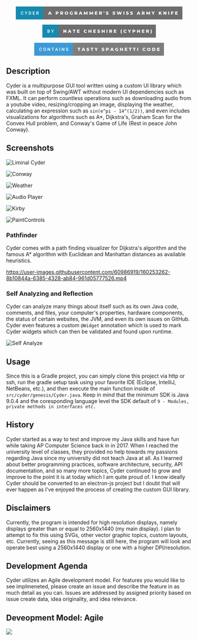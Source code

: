 

<p align="center">
<svg xmlns="http://www.w3.org/2000/svg" width="452.12" height="35" viewBox="0 0 452.12 35"><rect class="svg__rect" x="0" y="0" width="76.43" height="35" fill="#168BB0"/><rect class="svg__rect" x="74.43" y="0" width="377.69" height="35" fill="#6D6D6D"/><path class="svg__text" d="M13.95 18.19L13.95 18.19L13.95 17.39Q13.95 16.19 14.38 15.27Q14.80 14.35 15.60 13.85Q16.40 13.35 17.45 13.35L17.45 13.35Q18.86 13.35 19.73 14.12Q20.59 14.89 20.73 16.29L20.73 16.29L19.25 16.29Q19.14 15.37 18.71 14.96Q18.28 14.55 17.45 14.55L17.45 14.55Q16.48 14.55 15.97 15.26Q15.45 15.96 15.44 17.33L15.44 17.33L15.44 18.09Q15.44 19.47 15.93 20.20Q16.43 20.92 17.38 20.92L17.38 20.92Q18.25 20.92 18.69 20.53Q19.13 20.14 19.25 19.22L19.25 19.22L20.73 19.22Q20.60 20.59 19.72 21.35Q18.84 22.12 17.38 22.12L17.38 22.12Q16.36 22.12 15.59 21.63Q14.81 21.15 14.39 20.26Q13.97 19.37 13.95 18.19ZM27.08 18.86L24.21 13.47L25.86 13.47L27.82 17.51L29.79 13.47L31.43 13.47L28.57 18.86L28.57 22L27.08 22L27.08 18.86ZM37.80 22L35.34 22L35.34 13.47L37.86 13.47Q38.99 13.47 39.87 13.97Q40.74 14.48 41.22 15.40Q41.70 16.33 41.70 17.52L41.70 17.52L41.70 17.95Q41.70 19.16 41.22 20.08Q40.74 21.00 39.84 21.50Q38.95 22 37.80 22L37.80 22ZM36.82 14.66L36.82 20.82L37.79 20.82Q38.96 20.82 39.58 20.09Q40.20 19.36 40.22 17.99L40.22 17.99L40.22 17.52Q40.22 16.13 39.61 15.40Q39.01 14.66 37.86 14.66L37.86 14.66L36.82 14.66ZM51.75 22L46.17 22L46.17 13.47L51.71 13.47L51.71 14.66L47.65 14.66L47.65 17.02L51.15 17.02L51.15 18.19L47.65 18.19L47.65 20.82L51.75 20.82L51.75 22ZM57.42 22L55.94 22L55.94 13.47L58.94 13.47Q60.42 13.47 61.22 14.13Q62.02 14.79 62.02 16.05L62.02 16.05Q62.02 16.90 61.61 17.48Q61.20 18.06 60.46 18.37L60.46 18.37L62.38 21.92L62.38 22L60.79 22L59.08 18.71L57.42 18.71L57.42 22ZM57.42 14.66L57.42 17.52L58.95 17.52Q59.70 17.52 60.12 17.15Q60.54 16.77 60.54 16.11L60.54 16.11Q60.54 15.43 60.15 15.05Q59.76 14.68 58.99 14.66L58.99 14.66L57.42 14.66Z" fill="#FFFFFF"/><path class="svg__text" d="M90.04 22L87.61 22L91.32 13.60L93.66 13.60L97.38 22L94.91 22L94.25 20.37L90.70 20.37L90.04 22ZM92.47 15.93L91.39 18.61L93.55 18.61L92.47 15.93ZM110.88 22L108.50 22L108.50 13.60L112.35 13.60Q113.49 13.60 114.33 13.98Q115.17 14.35 115.62 15.06Q116.08 15.76 116.08 16.71L116.08 16.71Q116.08 17.66 115.62 18.35Q115.17 19.05 114.33 19.42Q113.49 19.80 112.35 19.80L112.35 19.80L110.88 19.80L110.88 22ZM110.88 15.47L110.88 17.93L112.20 17.93Q112.93 17.93 113.31 17.61Q113.68 17.29 113.68 16.71L113.68 16.71Q113.68 16.12 113.31 15.80Q112.93 15.47 112.20 15.47L112.20 15.47L110.88 15.47ZM123.21 22L120.83 22L120.83 13.60L124.68 13.60Q125.82 13.60 126.66 13.98Q127.49 14.35 127.95 15.06Q128.41 15.76 128.41 16.71L128.41 16.71Q128.41 17.62 127.98 18.30Q127.55 18.98 126.76 19.36L126.76 19.36L128.57 22L126.03 22L124.51 19.77L123.21 19.77L123.21 22ZM123.21 15.47L123.21 17.93L124.53 17.93Q125.26 17.93 125.63 17.61Q126.01 17.29 126.01 16.71L126.01 16.71Q126.01 16.12 125.63 15.79Q125.26 15.47 124.53 15.47L124.53 15.47L123.21 15.47ZM132.77 17.80L132.77 17.80Q132.77 16.55 133.37 15.55Q133.98 14.56 135.04 14.00Q136.10 13.43 137.43 13.43L137.43 13.43Q138.76 13.43 139.83 14.00Q140.89 14.56 141.50 15.55Q142.10 16.55 142.10 17.80L142.10 17.80Q142.10 19.05 141.50 20.04Q140.89 21.04 139.83 21.60Q138.77 22.17 137.43 22.17L137.43 22.17Q136.10 22.17 135.04 21.60Q133.98 21.04 133.37 20.04Q132.77 19.05 132.77 17.80ZM135.16 17.80L135.16 17.80Q135.16 18.51 135.47 19.05Q135.77 19.60 136.28 19.90Q136.80 20.20 137.43 20.20L137.43 20.20Q138.07 20.20 138.59 19.90Q139.10 19.60 139.40 19.05Q139.70 18.51 139.70 17.80L139.70 17.80Q139.70 17.09 139.40 16.54Q139.10 16 138.59 15.70Q138.07 15.40 137.43 15.40L137.43 15.40Q136.79 15.40 136.28 15.70Q135.77 16 135.47 16.54Q135.16 17.09 135.16 17.80ZM146.40 17.80L146.40 17.80Q146.40 16.54 147.00 15.54Q147.60 14.55 148.67 13.99Q149.74 13.43 151.08 13.43L151.08 13.43Q152.26 13.43 153.19 13.83Q154.13 14.22 154.75 14.97L154.75 14.97L153.24 16.33Q152.40 15.40 151.22 15.40L151.22 15.40Q151.21 15.40 151.20 15.40L151.20 15.40Q150.12 15.40 149.46 16.06Q148.80 16.71 148.80 17.80L148.80 17.80Q148.80 18.50 149.10 19.04Q149.40 19.59 149.94 19.89Q150.48 20.20 151.18 20.20L151.18 20.20Q151.86 20.20 152.46 19.93L152.46 19.93L152.46 17.62L154.56 17.62L154.56 21.10Q153.84 21.61 152.90 21.89Q151.97 22.17 151.03 22.17L151.03 22.17Q149.71 22.17 148.66 21.61Q147.60 21.05 147.00 20.05Q146.40 19.06 146.40 17.80ZM161.93 22L159.55 22L159.55 13.60L163.40 13.60Q164.54 13.60 165.38 13.98Q166.21 14.35 166.67 15.06Q167.13 15.76 167.13 16.71L167.13 16.71Q167.13 17.62 166.70 18.30Q166.27 18.98 165.48 19.36L165.48 19.36L167.29 22L164.75 22L163.23 19.77L161.93 19.77L161.93 22ZM161.93 15.47L161.93 17.93L163.25 17.93Q163.98 17.93 164.35 17.61Q164.73 17.29 164.73 16.71L164.73 16.71Q164.73 16.12 164.35 15.79Q163.98 15.47 163.25 15.47L163.25 15.47L161.93 15.47ZM173.33 22L170.91 22L174.62 13.60L176.96 13.60L180.67 22L178.21 22L177.55 20.37L173.99 20.37L173.33 22ZM175.77 15.93L174.69 18.61L176.85 18.61L175.77 15.93ZM187.03 22L184.83 22L184.83 13.60L186.79 13.60L189.74 18.45L192.62 13.60L194.57 13.60L194.60 22L192.42 22L192.39 17.55L190.23 21.17L189.18 21.17L187.03 17.67L187.03 22ZM201.96 22L199.76 22L199.76 13.60L201.72 13.60L204.67 18.45L207.55 13.60L209.50 13.60L209.53 22L207.35 22L207.32 17.55L205.16 21.17L204.11 21.17L201.96 17.67L201.96 22ZM221.43 22L214.69 22L214.69 13.60L221.28 13.60L221.28 15.44L217.04 15.44L217.04 16.85L220.78 16.85L220.78 18.63L217.04 18.63L217.04 20.17L221.43 20.17L221.43 22ZM228.62 22L226.24 22L226.24 13.60L230.08 13.60Q231.22 13.60 232.06 13.98Q232.90 14.35 233.36 15.06Q233.81 15.76 233.81 16.71L233.81 16.71Q233.81 17.62 233.39 18.30Q232.96 18.98 232.17 19.36L232.17 19.36L233.98 22L231.43 22L229.91 19.77L228.62 19.77L228.62 22ZM228.62 15.47L228.62 17.93L229.93 17.93Q230.67 17.93 231.04 17.61Q231.41 17.29 231.41 16.71L231.41 16.71Q231.41 16.12 231.04 15.79Q230.67 15.47 229.93 15.47L229.93 15.47L228.62 15.47ZM238.40 17.10L238.25 13.60L240.18 13.60L240.02 17.10L238.40 17.10ZM244.40 21.24L244.40 21.24L245.18 19.49Q245.74 19.86 246.49 20.09Q247.23 20.32 247.95 20.32L247.95 20.32Q249.32 20.32 249.32 19.64L249.32 19.64Q249.32 19.28 248.93 19.11Q248.54 18.93 247.68 18.74L247.68 18.74Q246.73 18.53 246.09 18.30Q245.46 18.06 245.00 17.55Q244.55 17.03 244.55 16.16L244.55 16.16Q244.55 15.39 244.97 14.77Q245.39 14.15 246.22 13.79Q247.06 13.43 248.26 13.43L248.26 13.43Q249.09 13.43 249.89 13.62Q250.70 13.80 251.32 14.17L251.32 14.17L250.58 15.93Q249.38 15.28 248.25 15.28L248.25 15.28Q247.54 15.28 247.22 15.49Q246.90 15.70 246.90 16.04L246.90 16.04Q246.90 16.37 247.28 16.54Q247.66 16.71 248.51 16.89L248.51 16.89Q249.48 17.10 250.11 17.33Q250.74 17.56 251.20 18.07Q251.66 18.58 251.66 19.46L251.66 19.46Q251.66 20.21 251.24 20.83Q250.82 21.44 249.98 21.80Q249.14 22.17 247.94 22.17L247.94 22.17Q246.92 22.17 245.96 21.92Q245.00 21.67 244.40 21.24ZM262.62 21.24L262.62 21.24L263.40 19.49Q263.97 19.86 264.71 20.09Q265.45 20.32 266.17 20.32L266.17 20.32Q267.54 20.32 267.55 19.64L267.55 19.64Q267.55 19.28 267.16 19.11Q266.77 18.93 265.90 18.74L265.90 18.74Q264.95 18.53 264.31 18.30Q263.68 18.06 263.22 17.55Q262.77 17.03 262.77 16.16L262.77 16.16Q262.77 15.39 263.19 14.77Q263.61 14.15 264.44 13.79Q265.28 13.43 266.49 13.43L266.49 13.43Q267.31 13.43 268.12 13.62Q268.92 13.80 269.54 14.17L269.54 14.17L268.81 15.93Q267.60 15.28 266.47 15.28L266.47 15.28Q265.76 15.28 265.44 15.49Q265.12 15.70 265.12 16.04L265.12 16.04Q265.12 16.37 265.50 16.54Q265.89 16.71 266.74 16.89L266.74 16.89Q267.70 17.10 268.33 17.33Q268.96 17.56 269.42 18.07Q269.88 18.58 269.88 19.46L269.88 19.46Q269.88 20.21 269.46 20.83Q269.05 21.44 268.20 21.80Q267.36 22.17 266.16 22.17L266.16 22.17Q265.14 22.17 264.18 21.92Q263.22 21.67 262.62 21.24ZM276.54 22L273.82 13.60L276.26 13.60L277.95 18.96L279.73 13.60L281.91 13.60L283.61 19.01L285.37 13.60L287.64 13.60L284.91 22L282.37 22L280.76 16.89L279.08 22L276.54 22ZM294.53 22L292.15 22L292.15 13.60L294.53 13.60L294.53 22ZM299.12 21.24L299.12 21.24L299.90 19.49Q300.46 19.86 301.20 20.09Q301.95 20.32 302.67 20.32L302.67 20.32Q304.03 20.32 304.04 19.64L304.04 19.64Q304.04 19.28 303.65 19.11Q303.26 18.93 302.39 18.74L302.39 18.74Q301.44 18.53 300.81 18.30Q300.17 18.06 299.72 17.55Q299.26 17.03 299.26 16.16L299.26 16.16Q299.26 15.39 299.68 14.77Q300.10 14.15 300.94 13.79Q301.77 13.43 302.98 13.43L302.98 13.43Q303.80 13.43 304.61 13.62Q305.41 13.80 306.03 14.17L306.03 14.17L305.30 15.93Q304.10 15.28 302.97 15.28L302.97 15.28Q302.26 15.28 301.93 15.49Q301.61 15.70 301.61 16.04L301.61 16.04Q301.61 16.37 302.00 16.54Q302.38 16.71 303.23 16.89L303.23 16.89Q304.19 17.10 304.82 17.33Q305.45 17.56 305.91 18.07Q306.38 18.58 306.38 19.46L306.38 19.46Q306.38 20.21 305.96 20.83Q305.54 21.44 304.70 21.80Q303.86 22.17 302.66 22.17L302.66 22.17Q301.64 22.17 300.67 21.92Q299.71 21.67 299.12 21.24ZM310.37 21.24L310.37 21.24L311.15 19.49Q311.71 19.86 312.45 20.09Q313.20 20.32 313.92 20.32L313.92 20.32Q315.28 20.32 315.29 19.64L315.29 19.64Q315.29 19.28 314.90 19.11Q314.51 18.93 313.64 18.74L313.64 18.74Q312.69 18.53 312.06 18.30Q311.42 18.06 310.97 17.55Q310.51 17.03 310.51 16.16L310.51 16.16Q310.51 15.39 310.93 14.77Q311.35 14.15 312.19 13.79Q313.02 13.43 314.23 13.43L314.23 13.43Q315.05 13.43 315.86 13.62Q316.66 13.80 317.28 14.17L317.28 14.17L316.55 15.93Q315.35 15.28 314.22 15.28L314.22 15.28Q313.51 15.28 313.18 15.49Q312.86 15.70 312.86 16.04L312.86 16.04Q312.86 16.37 313.25 16.54Q313.63 16.71 314.48 16.89L314.48 16.89Q315.44 17.10 316.07 17.33Q316.70 17.56 317.16 18.07Q317.63 18.58 317.63 19.46L317.63 19.46Q317.63 20.21 317.21 20.83Q316.79 21.44 315.95 21.80Q315.11 22.17 313.91 22.17L313.91 22.17Q312.89 22.17 311.92 21.92Q310.96 21.67 310.37 21.24ZM330.59 22L328.17 22L331.88 13.60L334.22 13.60L337.93 22L335.47 22L334.81 20.37L331.25 20.37L330.59 22ZM333.03 15.93L331.95 18.61L334.11 18.61L333.03 15.93ZM344.47 22L342.09 22L342.09 13.60L345.93 13.60Q347.07 13.60 347.91 13.98Q348.75 14.35 349.21 15.06Q349.66 15.76 349.66 16.71L349.66 16.71Q349.66 17.62 349.24 18.30Q348.81 18.98 348.02 19.36L348.02 19.36L349.83 22L347.29 22L345.76 19.77L344.47 19.77L344.47 22ZM344.47 15.47L344.47 17.93L345.79 17.93Q346.52 17.93 346.89 17.61Q347.26 17.29 347.26 16.71L347.26 16.71Q347.26 16.12 346.89 15.79Q346.52 15.47 345.79 15.47L345.79 15.47L344.47 15.47ZM356.65 22L354.45 22L354.45 13.60L356.41 13.60L359.36 18.45L362.24 13.60L364.20 13.60L364.22 22L362.04 22L362.02 17.55L359.85 21.17L358.80 21.17L356.65 17.67L356.65 22ZM371.51 18.95L368.30 13.60L370.81 13.60L372.80 16.94L374.80 13.60L377.10 13.60L373.88 18.99L373.88 22L371.51 22L371.51 18.95ZM390.51 22L388.16 22L388.16 13.60L390.51 13.60L390.51 17.09L393.76 13.60L396.38 13.60L392.95 17.32L396.56 22L393.80 22L391.40 18.95L390.51 19.90L390.51 22ZM403.00 22L400.66 22L400.66 13.60L402.62 13.60L406.33 18.07L406.33 13.60L408.66 13.60L408.66 22L406.71 22L403.00 17.52L403.00 22ZM416.20 22L413.82 22L413.82 13.60L416.20 13.60L416.20 22ZM423.75 22L421.37 22L421.37 13.60L427.96 13.60L427.96 15.44L423.75 15.44L423.75 17.28L427.46 17.28L427.46 19.12L423.75 19.12L423.75 22ZM439.30 22L432.56 22L432.56 13.60L439.15 13.60L439.15 15.44L434.91 15.44L434.91 16.85L438.65 16.85L438.65 18.63L434.91 18.63L434.91 20.17L439.30 20.17L439.30 22Z" fill="#FFFFFF" x="87.43"/></svg>
</p>

<p align="center">
<svg xmlns="http://www.w3.org/2000/svg" width="308.83" height="35" viewBox="0 0 308.83 35"><rect class="svg__rect" x="0" y="0" width="44.94" height="35" fill="#168BB0"/><rect class="svg__rect" x="42.94" y="0" width="265.89" height="35" fill="#6D6D6D"/><path class="svg__text" d="M17.33 22L14.22 22L14.22 13.47L17.14 13.47Q18.59 13.47 19.34 14.05Q20.10 14.63 20.10 15.78L20.10 15.78Q20.10 16.36 19.78 16.83Q19.47 17.30 18.86 17.56L18.86 17.56Q19.55 17.75 19.93 18.26Q20.31 18.78 20.31 19.51L20.31 19.51Q20.31 20.71 19.53 21.36Q18.76 22 17.33 22L17.33 22ZM15.70 18.15L15.70 20.82L17.35 20.82Q18.04 20.82 18.44 20.47Q18.83 20.13 18.83 19.51L18.83 19.51Q18.83 18.18 17.47 18.15L17.47 18.15L15.70 18.15ZM15.70 14.66L15.70 17.06L17.15 17.06Q17.84 17.06 18.23 16.75Q18.62 16.43 18.62 15.86L18.62 15.86Q18.62 15.23 18.26 14.95Q17.90 14.66 17.14 14.66L17.14 14.66L15.70 14.66ZM26.81 18.86L23.95 13.47L25.60 13.47L27.56 17.51L29.52 13.47L31.16 13.47L28.30 18.86L28.30 22L26.81 22L26.81 18.86Z" fill="#FFFFFF"/><path class="svg__text" d="M59.46 22L57.13 22L57.13 13.60L59.08 13.60L62.79 18.07L62.79 13.60L65.12 13.60L65.12 22L63.17 22L59.46 17.52L59.46 22ZM71.70 22L69.27 22L72.98 13.60L75.33 13.60L79.04 22L76.58 22L75.91 20.37L72.36 20.37L71.70 22ZM74.14 15.93L73.05 18.61L75.22 18.61L74.14 15.93ZM84.99 15.48L82.41 15.48L82.41 13.60L89.93 13.60L89.93 15.48L87.36 15.48L87.36 22L84.99 22L84.99 15.48ZM101.04 22L94.30 22L94.30 13.60L100.89 13.60L100.89 15.44L96.66 15.44L96.66 16.85L100.39 16.85L100.39 18.63L96.66 18.63L96.66 20.17L101.04 20.17L101.04 22ZM112.39 17.80L112.39 17.80Q112.39 16.54 112.99 15.54Q113.59 14.55 114.64 13.99Q115.69 13.43 117.01 13.43L117.01 13.43Q118.16 13.43 119.09 13.84Q120.01 14.25 120.63 15.02L120.63 15.02L119.11 16.39Q118.30 15.40 117.13 15.40L117.13 15.40Q116.45 15.40 115.91 15.70Q115.38 16 115.09 16.54Q114.79 17.09 114.79 17.80L114.79 17.80Q114.79 18.51 115.09 19.05Q115.38 19.60 115.91 19.90Q116.45 20.20 117.13 20.20L117.13 20.20Q118.30 20.20 119.11 19.22L119.11 19.22L120.63 20.58Q120.02 21.35 119.09 21.76Q118.16 22.17 117.01 22.17L117.01 22.17Q115.69 22.17 114.64 21.61Q113.59 21.05 112.99 20.05Q112.39 19.06 112.39 17.80ZM127.54 22L125.16 22L125.16 13.60L127.54 13.60L127.54 16.76L130.78 16.76L130.78 13.60L133.15 13.60L133.15 22L130.78 22L130.78 18.72L127.54 18.72L127.54 22ZM145.06 22L138.32 22L138.32 13.60L144.91 13.60L144.91 15.44L140.67 15.44L140.67 16.85L144.40 16.85L144.40 18.63L140.67 18.63L140.67 20.17L145.06 20.17L145.06 22ZM149.28 21.24L149.28 21.24L150.06 19.49Q150.62 19.86 151.36 20.09Q152.11 20.32 152.83 20.32L152.83 20.32Q154.19 20.32 154.20 19.64L154.20 19.64Q154.20 19.28 153.81 19.11Q153.42 18.93 152.55 18.74L152.55 18.74Q151.60 18.53 150.97 18.30Q150.33 18.06 149.88 17.55Q149.42 17.03 149.42 16.16L149.42 16.16Q149.42 15.39 149.84 14.77Q150.26 14.15 151.10 13.79Q151.93 13.43 153.14 13.43L153.14 13.43Q153.97 13.43 154.77 13.62Q155.58 13.80 156.19 14.17L156.19 14.17L155.46 15.93Q154.26 15.28 153.13 15.28L153.13 15.28Q152.42 15.28 152.10 15.49Q151.77 15.70 151.77 16.04L151.77 16.04Q151.77 16.37 152.16 16.54Q152.54 16.71 153.39 16.89L153.39 16.89Q154.35 17.10 154.98 17.33Q155.61 17.56 156.08 18.07Q156.54 18.58 156.54 19.46L156.54 19.46Q156.54 20.21 156.12 20.83Q155.70 21.44 154.86 21.80Q154.02 22.17 152.82 22.17L152.82 22.17Q151.80 22.17 150.84 21.92Q149.88 21.67 149.28 21.24ZM163.49 22L161.11 22L161.11 13.60L163.49 13.60L163.49 16.76L166.73 16.76L166.73 13.60L169.11 13.60L169.11 22L166.73 22L166.73 18.72L163.49 18.72L163.49 22ZM176.65 22L174.27 22L174.27 13.60L176.65 13.60L176.65 22ZM184.20 22L181.82 22L181.82 13.60L185.66 13.60Q186.81 13.60 187.65 13.98Q188.48 14.35 188.94 15.06Q189.40 15.76 189.40 16.71L189.40 16.71Q189.40 17.62 188.97 18.30Q188.54 18.98 187.75 19.36L187.75 19.36L189.56 22L187.02 22L185.50 19.77L184.20 19.77L184.20 22ZM184.20 15.47L184.20 17.93L185.52 17.93Q186.25 17.93 186.62 17.61Q187.00 17.29 187.00 16.71L187.00 16.71Q187.00 16.12 186.62 15.79Q186.25 15.47 185.52 15.47L185.52 15.47L184.20 15.47ZM200.93 22L194.18 22L194.18 13.60L200.78 13.60L200.78 15.44L196.54 15.44L196.54 16.85L200.27 16.85L200.27 18.63L196.54 18.63L196.54 20.17L200.93 20.17L200.93 22ZM212.59 18.71L212.59 18.71Q212.59 17.07 212.99 15.62Q213.39 14.18 214.14 13.09L214.14 13.09L216.32 13.09Q215.54 14.48 215.18 15.84Q214.82 17.20 214.82 18.71L214.82 18.71Q214.82 20.22 215.18 21.59Q215.54 22.95 216.32 24.33L216.32 24.33L214.14 24.33Q213.39 23.25 212.99 21.80Q212.59 20.35 212.59 18.71ZM220.19 17.80L220.19 17.80Q220.19 16.54 220.79 15.54Q221.38 14.55 222.44 13.99Q223.49 13.43 224.81 13.43L224.81 13.43Q225.96 13.43 226.88 13.84Q227.81 14.25 228.42 15.02L228.42 15.02L226.91 16.39Q226.09 15.40 224.93 15.40L224.93 15.40Q224.24 15.40 223.71 15.70Q223.18 16 222.88 16.54Q222.58 17.09 222.58 17.80L222.58 17.80Q222.58 18.51 222.88 19.05Q223.18 19.60 223.71 19.90Q224.24 20.20 224.93 20.20L224.93 20.20Q226.09 20.20 226.91 19.22L226.91 19.22L228.42 20.58Q227.81 21.35 226.89 21.76Q225.96 22.17 224.81 22.17L224.81 22.17Q223.49 22.17 222.44 21.61Q221.38 21.05 220.79 20.05Q220.19 19.06 220.19 17.80ZM235.08 18.95L231.88 13.60L234.39 13.60L236.38 16.94L238.37 13.60L240.67 13.60L237.46 18.99L237.46 22L235.08 22L235.08 18.95ZM247.14 22L244.76 22L244.76 13.60L248.60 13.60Q249.74 13.60 250.58 13.98Q251.42 14.35 251.88 15.06Q252.33 15.76 252.33 16.71L252.33 16.71Q252.33 17.66 251.88 18.35Q251.42 19.05 250.58 19.42Q249.74 19.80 248.60 19.80L248.60 19.80L247.14 19.80L247.14 22ZM247.14 15.47L247.14 17.93L248.45 17.93Q249.19 17.93 249.56 17.61Q249.93 17.29 249.93 16.71L249.93 16.71Q249.93 16.12 249.56 15.80Q249.19 15.47 248.45 15.47L248.45 15.47L247.14 15.47ZM259.46 22L257.08 22L257.08 13.60L259.46 13.60L259.46 16.76L262.70 16.76L262.70 13.60L265.08 13.60L265.08 22L262.70 22L262.70 18.72L259.46 18.72L259.46 22ZM276.98 22L270.24 22L270.24 13.60L276.83 13.60L276.83 15.44L272.59 15.44L272.59 16.85L276.33 16.85L276.33 18.63L272.59 18.63L272.59 20.17L276.98 20.17L276.98 22ZM284.17 22L281.79 22L281.79 13.60L285.63 13.60Q286.77 13.60 287.61 13.98Q288.45 14.35 288.91 15.06Q289.36 15.76 289.36 16.71L289.36 16.71Q289.36 17.62 288.94 18.30Q288.51 18.98 287.72 19.36L287.72 19.36L289.53 22L286.99 22L285.46 19.77L284.17 19.77L284.17 22ZM284.17 15.47L284.17 17.93L285.49 17.93Q286.22 17.93 286.59 17.61Q286.96 17.29 286.96 16.71L286.96 16.71Q286.96 16.12 286.59 15.79Q286.22 15.47 285.49 15.47L285.49 15.47L284.17 15.47ZM295.48 24.33L293.29 24.33Q294.07 22.94 294.43 21.58Q294.79 20.22 294.79 18.71L294.79 18.71Q294.79 17.20 294.43 15.84Q294.07 14.48 293.29 13.09L293.29 13.09L295.48 13.09Q296.22 14.17 296.62 15.62Q297.02 17.07 297.02 18.71L297.02 18.71Q297.02 20.36 296.62 21.80Q296.22 23.25 295.48 24.33L295.48 24.33Z" fill="#FFFFFF" x="55.94"/></svg>
</p>

<p align="center">
<svg xmlns="http://www.w3.org/2000/svg" width="352.93" height="35" viewBox="0 0 352.93 35"><rect class="svg__rect" x="0" y="0" width="106.24" height="35" fill="#3C9AD5"/><rect class="svg__rect" x="104.24" y="0" width="248.69" height="35" fill="#7D7D7D"/><path class="svg__text" d="M13.95 18.19L13.95 18.19L13.95 17.39Q13.95 16.19 14.38 15.27Q14.80 14.35 15.60 13.85Q16.40 13.35 17.45 13.35L17.45 13.35Q18.86 13.35 19.73 14.12Q20.59 14.89 20.73 16.29L20.73 16.29L19.25 16.29Q19.14 15.37 18.71 14.96Q18.28 14.55 17.45 14.55L17.45 14.55Q16.48 14.55 15.97 15.26Q15.45 15.96 15.44 17.33L15.44 17.33L15.44 18.09Q15.44 19.47 15.93 20.20Q16.43 20.92 17.38 20.92L17.38 20.92Q18.25 20.92 18.69 20.53Q19.13 20.14 19.25 19.22L19.25 19.22L20.73 19.22Q20.60 20.59 19.72 21.35Q18.84 22.12 17.38 22.12L17.38 22.12Q16.36 22.12 15.59 21.63Q14.81 21.15 14.39 20.26Q13.97 19.37 13.95 18.19ZM24.77 18.00L24.77 18.00L24.77 17.52Q24.77 16.28 25.21 15.32Q25.65 14.37 26.46 13.86Q27.27 13.35 28.31 13.35Q29.35 13.35 30.16 13.85Q30.96 14.35 31.40 15.29Q31.84 16.23 31.85 17.48L31.85 17.48L31.85 17.96Q31.85 19.21 31.41 20.16Q30.98 21.10 30.18 21.61Q29.37 22.12 28.32 22.12L28.32 22.12Q27.28 22.12 26.47 21.61Q25.66 21.10 25.22 20.17Q24.78 19.23 24.77 18.00ZM26.25 17.46L26.25 17.96Q26.25 19.36 26.80 20.13Q27.35 20.90 28.32 20.90L28.32 20.90Q29.31 20.90 29.84 20.15Q30.37 19.40 30.37 17.96L30.37 17.96L30.37 17.51Q30.37 16.09 29.83 15.34Q29.29 14.58 28.31 14.58L28.31 14.58Q27.35 14.58 26.81 15.33Q26.26 16.09 26.25 17.46L26.25 17.46ZM37.80 22L36.31 22L36.31 13.47L37.80 13.47L41.61 19.54L41.61 13.47L43.08 13.47L43.08 22L41.60 22L37.80 15.95L37.80 22ZM49.50 14.66L46.87 14.66L46.87 13.47L53.63 13.47L53.63 14.66L50.97 14.66L50.97 22L49.50 22L49.50 14.66ZM58.17 22L56.63 22L59.85 13.47L61.18 13.47L64.41 22L62.86 22L62.16 20.01L58.86 20.01L58.17 22ZM60.51 15.28L59.28 18.82L61.75 18.82L60.51 15.28ZM69.93 22L68.45 22L68.45 13.47L69.93 13.47L69.93 22ZM76.22 22L74.74 22L74.74 13.47L76.22 13.47L80.04 19.54L80.04 13.47L81.51 13.47L81.51 22L80.02 22L76.22 15.95L76.22 22ZM85.81 19.42L85.81 19.42L87.30 19.42Q87.30 20.15 87.78 20.55Q88.26 20.95 89.15 20.95L89.15 20.95Q89.93 20.95 90.32 20.63Q90.71 20.32 90.71 19.80L90.71 19.80Q90.71 19.24 90.31 18.94Q89.91 18.63 88.88 18.32Q87.85 18.01 87.24 17.63L87.24 17.63Q86.08 16.90 86.08 15.72L86.08 15.72Q86.08 14.69 86.92 14.02Q87.76 13.35 89.10 13.35L89.10 13.35Q89.99 13.35 90.69 13.68Q91.39 14.01 91.78 14.61Q92.18 15.22 92.18 15.96L92.18 15.96L90.71 15.96Q90.71 15.29 90.29 14.91Q89.87 14.54 89.09 14.54L89.09 14.54Q88.36 14.54 87.96 14.85Q87.56 15.16 87.56 15.71L87.56 15.71Q87.56 16.18 87.99 16.50Q88.43 16.81 89.42 17.10Q90.42 17.40 91.02 17.78Q91.63 18.16 91.91 18.65Q92.19 19.13 92.19 19.79L92.19 19.79Q92.19 20.86 91.37 21.49Q90.55 22.12 89.15 22.12L89.15 22.12Q88.23 22.12 87.45 21.77Q86.67 21.43 86.24 20.83Q85.81 20.22 85.81 19.42Z" fill="#FFFFFF"/><path class="svg__text" d="M120.22 15.48L117.64 15.48L117.64 13.60L125.16 13.60L125.16 15.48L122.59 15.48L122.59 22L120.22 22L120.22 15.48ZM130.95 22L128.52 22L132.23 13.60L134.58 13.60L138.29 22L135.82 22L135.16 20.37L131.61 20.37L130.95 22ZM133.39 15.93L132.30 18.61L134.47 18.61L133.39 15.93ZM141.86 21.24L141.86 21.24L142.64 19.49Q143.20 19.86 143.95 20.09Q144.69 20.32 145.41 20.32L145.41 20.32Q146.78 20.32 146.78 19.64L146.78 19.64Q146.78 19.28 146.39 19.11Q146.00 18.93 145.13 18.74L145.13 18.74Q144.19 18.53 143.55 18.30Q142.91 18.06 142.46 17.55Q142.01 17.03 142.01 16.16L142.01 16.16Q142.01 15.39 142.42 14.77Q142.84 14.15 143.68 13.79Q144.51 13.43 145.72 13.43L145.72 13.43Q146.55 13.43 147.35 13.62Q148.16 13.80 148.77 14.17L148.77 14.17L148.04 15.93Q146.84 15.28 145.71 15.28L145.71 15.28Q145.00 15.28 144.68 15.49Q144.36 15.70 144.36 16.04L144.36 16.04Q144.36 16.37 144.74 16.54Q145.12 16.71 145.97 16.89L145.97 16.89Q146.93 17.10 147.56 17.33Q148.19 17.56 148.66 18.07Q149.12 18.58 149.12 19.46L149.12 19.46Q149.12 20.21 148.70 20.83Q148.28 21.44 147.44 21.80Q146.60 22.17 145.40 22.17L145.40 22.17Q144.38 22.17 143.42 21.92Q142.46 21.67 141.86 21.24ZM155.49 15.48L152.90 15.48L152.90 13.60L160.43 13.60L160.43 15.48L157.86 15.48L157.86 22L155.49 22L155.49 15.48ZM166.93 18.95L163.72 13.60L166.23 13.60L168.22 16.94L170.21 13.60L172.52 13.60L169.30 18.99L169.30 22L166.93 22L166.93 18.95ZM182.99 21.24L182.99 21.24L183.77 19.49Q184.33 19.86 185.07 20.09Q185.82 20.32 186.54 20.32L186.54 20.32Q187.90 20.32 187.91 19.64L187.91 19.64Q187.91 19.28 187.52 19.11Q187.13 18.93 186.26 18.74L186.26 18.74Q185.31 18.53 184.68 18.30Q184.04 18.06 183.59 17.55Q183.13 17.03 183.13 16.16L183.13 16.16Q183.13 15.39 183.55 14.77Q183.97 14.15 184.81 13.79Q185.64 13.43 186.85 13.43L186.85 13.43Q187.67 13.43 188.48 13.62Q189.29 13.80 189.90 14.17L189.90 14.17L189.17 15.93Q187.97 15.28 186.84 15.28L186.84 15.28Q186.13 15.28 185.80 15.49Q185.48 15.70 185.48 16.04L185.48 16.04Q185.48 16.37 185.87 16.54Q186.25 16.71 187.10 16.89L187.10 16.89Q188.06 17.10 188.69 17.33Q189.32 17.56 189.78 18.07Q190.25 18.58 190.25 19.46L190.25 19.46Q190.25 20.21 189.83 20.83Q189.41 21.44 188.57 21.80Q187.73 22.17 186.53 22.17L186.53 22.17Q185.51 22.17 184.55 21.92Q183.58 21.67 182.99 21.24ZM197.20 22L194.82 22L194.82 13.60L198.67 13.60Q199.80 13.60 200.64 13.98Q201.48 14.35 201.94 15.06Q202.40 15.76 202.40 16.71L202.40 16.71Q202.40 17.66 201.94 18.35Q201.48 19.05 200.64 19.42Q199.80 19.80 198.67 19.80L198.67 19.80L197.20 19.80L197.20 22ZM197.20 15.47L197.20 17.93L198.52 17.93Q199.25 17.93 199.62 17.61Q200.00 17.29 200.00 16.71L200.00 16.71Q200.00 16.12 199.62 15.80Q199.25 15.47 198.52 15.47L198.52 15.47L197.20 15.47ZM208.57 22L206.14 22L209.85 13.60L212.20 13.60L215.91 22L213.44 22L212.78 20.37L209.23 20.37L208.57 22ZM211.01 15.93L209.92 18.61L212.08 18.61L211.01 15.93ZM219.64 17.80L219.64 17.80Q219.64 16.54 220.23 15.54Q220.83 14.55 221.90 13.99Q222.97 13.43 224.31 13.43L224.31 13.43Q225.49 13.43 226.43 13.83Q227.37 14.22 227.99 14.97L227.99 14.97L226.47 16.33Q225.63 15.40 224.45 15.40L224.45 15.40Q224.44 15.40 224.44 15.40L224.44 15.40Q223.36 15.40 222.70 16.06Q222.03 16.71 222.03 17.80L222.03 17.80Q222.03 18.50 222.34 19.04Q222.64 19.59 223.18 19.89Q223.72 20.20 224.41 20.20L224.41 20.20Q225.10 20.20 225.70 19.93L225.70 19.93L225.70 17.62L227.79 17.62L227.79 21.10Q227.07 21.61 226.14 21.89Q225.20 22.17 224.27 22.17L224.27 22.17Q222.95 22.17 221.89 21.61Q220.83 21.05 220.23 20.05Q219.64 19.06 219.64 17.80ZM235.16 22L232.79 22L232.79 13.60L235.16 13.60L235.16 16.76L238.40 16.76L238.40 13.60L240.78 13.60L240.78 22L238.40 22L238.40 18.72L235.16 18.72L235.16 22ZM252.68 22L245.94 22L245.94 13.60L252.53 13.60L252.53 15.44L248.30 15.44L248.30 16.85L252.03 16.85L252.03 18.63L248.30 18.63L248.30 20.17L252.68 20.17L252.68 22ZM259.28 15.48L256.70 15.48L256.70 13.60L264.22 13.60L264.22 15.48L261.65 15.48L261.65 22L259.28 22L259.28 15.48ZM270.38 15.48L267.80 15.48L267.80 13.60L275.32 13.60L275.32 15.48L272.76 15.48L272.76 22L270.38 22L270.38 15.48ZM282.07 22L279.70 22L279.70 13.60L282.07 13.60L282.07 22ZM293.79 17.80L293.79 17.80Q293.79 16.54 294.39 15.54Q294.99 14.55 296.04 13.99Q297.09 13.43 298.41 13.43L298.41 13.43Q299.56 13.43 300.49 13.84Q301.41 14.25 302.03 15.02L302.03 15.02L300.51 16.39Q299.70 15.40 298.53 15.40L298.53 15.40Q297.85 15.40 297.31 15.70Q296.78 16 296.49 16.54Q296.19 17.09 296.19 17.80L296.19 17.80Q296.19 18.51 296.49 19.05Q296.78 19.60 297.31 19.90Q297.85 20.20 298.53 20.20L298.53 20.20Q299.70 20.20 300.51 19.22L300.51 19.22L302.03 20.58Q301.42 21.35 300.49 21.76Q299.56 22.17 298.41 22.17L298.41 22.17Q297.09 22.17 296.04 21.61Q294.99 21.05 294.39 20.05Q293.79 19.06 293.79 17.80ZM306.13 17.80L306.13 17.80Q306.13 16.55 306.74 15.55Q307.34 14.56 308.40 14.00Q309.47 13.43 310.80 13.43L310.80 13.43Q312.13 13.43 313.19 14.00Q314.25 14.56 314.86 15.55Q315.47 16.55 315.47 17.80L315.47 17.80Q315.47 19.05 314.86 20.04Q314.25 21.04 313.19 21.60Q312.13 22.17 310.80 22.17L310.80 22.17Q309.47 22.17 308.40 21.60Q307.34 21.04 306.74 20.04Q306.13 19.05 306.13 17.80ZM308.53 17.80L308.53 17.80Q308.53 18.51 308.83 19.05Q309.13 19.60 309.65 19.90Q310.16 20.20 310.80 20.20L310.80 20.20Q311.44 20.20 311.95 19.90Q312.47 19.60 312.77 19.05Q313.06 18.51 313.06 17.80L313.06 17.80Q313.06 17.09 312.77 16.54Q312.47 16 311.95 15.70Q311.44 15.40 310.80 15.40L310.80 15.40Q310.16 15.40 309.65 15.70Q309.13 16 308.83 16.54Q308.53 17.09 308.53 17.80ZM324.17 22L320.20 22L320.20 13.60L324.17 13.60Q325.55 13.60 326.62 14.12Q327.68 14.63 328.27 15.58Q328.86 16.53 328.86 17.80L328.86 17.80Q328.86 19.07 328.27 20.02Q327.68 20.97 326.62 21.48Q325.55 22 324.17 22L324.17 22ZM322.57 15.50L322.57 20.10L324.07 20.10Q325.15 20.10 325.81 19.49Q326.46 18.88 326.46 17.80L326.46 17.80Q326.46 16.72 325.81 16.11Q325.15 15.50 324.07 15.50L324.07 15.50L322.57 15.50ZM340.33 22L333.59 22L333.59 13.60L340.18 13.60L340.18 15.44L335.95 15.44L335.95 16.85L339.68 16.85L339.68 18.63L335.95 18.63L335.95 20.17L340.33 20.17L340.33 22Z" fill="#FFFFFF" x="117.24"/></svg>
</p>

## Description

Cyder is a multipurpose GUI tool written using a custom UI library 
which was built on top of Swing/AWT without modern UI dependencies such as FXML.
It can perform countless operations such as downloading audio from a
youtube video, resizing/cropping an image, displaying the weather, 
calculating an expression such as `sin(e^pi - 14^(1/2))`, and even includes
visualizations for algorithms such as A*, Dijkstra's, Graham Scan for 
the Convex Hull problem, and Conway's Game of Life (Rest in peace John Conway).

## Screenshots

![Liminal Cyder](https://user-images.githubusercontent.com/60986919/160317185-836111d3-172b-4399-8196-4449a9d355e6.png)

![Conway](https://user-images.githubusercontent.com/60986919/160317204-c29f04ae-2e7b-4d32-8524-99ccf30a86fe.png)

![Weather](https://user-images.githubusercontent.com/60986919/156911464-73221df7-68fa-4ce3-8211-555ddc9c0ac2.png)

![Audio Player](https://user-images.githubusercontent.com/60986919/156904205-39fb8218-412e-4a20-9a27-7d2d7bc39902.png)

![Kirby](https://user-images.githubusercontent.com/60986919/158036314-055f87d4-b21c-4eec-a92c-d65561c75483.png)

![PaintControls](https://user-images.githubusercontent.com/60986919/158036316-0abe20d4-3414-40e9-8da5-5ec83430d54d.png)

### Pathfinder

Cyder comes with a path finding visualizer for Dijkstra's algorithm
and the famous A* algorithm with Euclidean and Manhattan distances
as available heuristics.

https://user-images.githubusercontent.com/60986919/160253262-8b10844a-6385-4328-ab84-961d05777526.mp4

### Self Analyzing and Reflection

Cyder can analyze many things about itself 
such as its own Java code, comments, and files, 
your computer's properties, hardware components, 
the status of certain websites, the JVM, and even 
its own issues on GitHub. Cyder even features a custom 
`@Widget` annotation which is used to mark Cyder widgets which
can then be validated and found upon runtime.

![Self Analyze](https://user-images.githubusercontent.com/60986919/160317468-6df0680f-8d49-413b-a09e-43d38839d441.png)

## Usage

Since this is a Gradle project, you can simply clone this project 
via http or ssh, run the gradle setup task using your favorite IDE
(Eclipse, IntelliJ, NetBeans, etc.), and then execute the main function
inside of `src/cyder/genesis/Cyder.java`. Keep in mind that the minimum
SDK is Java 9.0.4 and the coresponding language level the SDK
default of `9 - Modules, private methods in interfaces etc.`

## History

Cyder started as a way to test and improve my Java skills and have fun
while taking AP Computer Science back in in 2017. When I reached the
university level of classes, they provided no help towards my passions
regarding Java since my university did not teach Java at all. As I learned
about better programming practices, software architecture, security, API
documentation, and so many more topics, Cyder continued to grow and improve
to the point it is at today which I am quite proud of. I know ideally Cyder
should be converted to an electron-js project but I doubt that will
ever happen as I've enjoyed the process of creating the custom GUI library.

## Disclaimers

Currently, the program is intended for high resolution displays,
namely displays greater than or equal to 2560x1440 (my main display).
I plan to attempt to fix this using SVGs, other vector graphic topics,
custom layouts, etc. Currently, seeing as this message is still here, 
the program will look and operate best using a 2560x1440 display 
or one with a higher DPI/resolution.

## Development Agenda

Cyder utilizes an Agile development model. For features you would like
to see implmeneted, please create an issue and describe the
feature in as much detail as you can. Issues are addressed by 
assigned priority based on issue create data, idea originality, 
and idea relevance.

## Deveopment Model: Agile
<img src="https://i.imgur.com/VKeVG4F.png" data-canonical-src="https://i.imgur.com/VKeVG4F.png"/>
